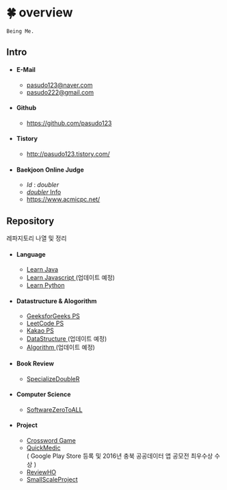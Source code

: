 # :four_leaf_clover: overview
~~~
Being Me.
~~~

## Intro 
* #### E-Mail
  * pasudo123@naver.com
  * pasudo222@gmail.com
* #### Github
  * <https://github.com/pasudo123>
* #### Tistory
  * <http://pasudo123.tistory.com/>
* #### Baekjoon Online Judge
  * _Id_ : _doubler_
  * [ _doubler_ Info ](https://www.acmicpc.net/user/doubler)
  * <https://www.acmicpc.net/>
  
  
  
## Repository
레파지토리 나열 및 정리
* #### Language
  * [ Learn Java ](https://github.com/pasudo123/LearnJava)
  * [ Learn Javascript ](#) (업데이트 예정)
  * [ Learn Python ](https://github.com/pasudo123/LearnPython)
* #### Datastructure & Alogorithm
  * [ GeeksforGeeks PS ](https://github.com/pasudo123/Algorithms/tree/master/GeeksForGeeks)
  * [ LeetCode PS ](https://github.com/pasudo123/Algorithms/tree/master/LeetCode)
  * [ Kakao PS ](https://github.com/pasudo123/Algorithms/tree/master/Kakao)
  * [ DataStructure ](#) (업데이트 예정)
  * [ Algorithm ](#) (업데이트 예정)
* #### Book Review
  * [ SpecializeDoubleR ](https://github.com/pasudo123/SpecializeDoubleR)
* #### Computer Science
  * [ SoftwareZeroToALL ](https://github.com/pasudo123/SoftwareZeroToALL)
* #### Project
  * [ Crossword Game ](https://github.com/pasudo123/Crossword)
  * [ QuickMedic ](https://play.google.com/store/apps/details?id=quickmedic.boxsoftware.jhkim.quickmedic)  
  ( Google Play Store 등록 및 2016년 충북 공공데이터 앱 공모전 최우수상 수상 )
  * [ ReviewHO ](https://github.com/pasudo123/Review-HO)    
  * [ SmallScaleProject ](https://github.com/pasudo123/SmallScaleProject)    


